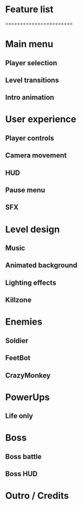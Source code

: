# Feature list
=======================

# Main menu
## Player selection
## Level transitions
## Intro animation

# User experience
## Player controls
## Camera movement
## HUD
## Pause menu
## SFX

# Level design
## Music
## Animated background
## Lighting effects
## Killzone

# Enemies
## Soldier
## FeetBot
## CrazyMonkey

# PowerUps
## Life only

# Boss
## Boss battle
## Boss HUD

# Outro / Credits